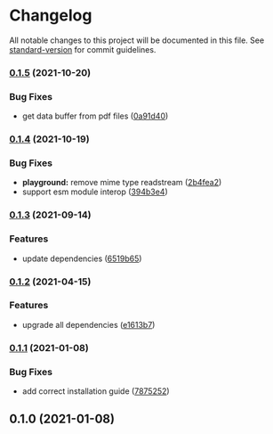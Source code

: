 # Changelog

All notable changes to this project will be documented in this file. See [standard-version](https://github.com/conventional-changelog/standard-version) for commit guidelines.

### [0.1.5](https://github.com/raminjafary/sura/compare/v0.1.4...v0.1.5) (2021-10-20)


### Bug Fixes

* get data buffer from pdf files ([0a91d40](https://github.com/raminjafary/sura/commit/0a91d4093ec343cbefb05105149d2903ef94dcef))

### [0.1.4](https://github.com/raminjafary/sura/compare/v0.1.3...v0.1.4) (2021-10-19)


### Bug Fixes

* **playground:** remove mime type readstream ([2b4fea2](https://github.com/raminjafary/sura/commit/2b4fea2ec228722d84a7dfdda199c6674c242adc))
* support esm module interop ([394b3e4](https://github.com/raminjafary/sura/commit/394b3e40819a5cf92d10a57910db248bf45add5e))

### [0.1.3](https://github.com/raminjafary/sura/compare/v0.1.2...v0.1.3) (2021-09-14)


### Features

* update dependencies ([6519b65](https://github.com/raminjafary/sura/commit/6519b65b4553616613e4ff8f3347ca8561d3ac61))

### [0.1.2](https://github.com/raminjafary/sura/compare/v0.1.1...v0.1.2) (2021-04-15)


### Features

* upgrade all dependencies ([e1613b7](https://github.com/raminjafary/sura/commit/e1613b755b6b66b8ec9dff9cb24de4ec5ebaffd3))

### [0.1.1](https://github.com/raminjafary/sura/compare/v0.1.0...v0.1.1) (2021-01-08)


### Bug Fixes

* add correct installation guide ([7875252](https://github.com/raminjafary/sura/commit/7875252ff146e9ee3beebfd38f67dc2d7981989a))

## 0.1.0 (2021-01-08)
